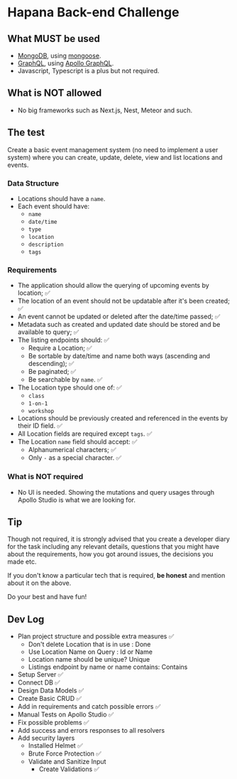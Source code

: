 # Hapana Back-end Challenge

## What MUST be used

- [MongoDB][mongodb-url], using [mongoose][mongoose-url].
- [GraphQL][graphql-url], using [Apollo GraphQL][apollo-graphql-url].
- Javascript, Typescript is a plus but not required.

## What is NOT allowed

- No big frameworks such as Next.js, Nest, Meteor and such.

## The test

Create a basic event management system (no need to implement a user system) where you can create, update, delete, view and list locations and events.

### Data Structure

- Locations should have a `name`.
- Each event should have:
  - `name`
  - `date/time`
  - `type`
  - `location`
  - `description`
  - `tags`

### Requirements

- The application should allow the querying of upcoming events by location; ✅
- The location of an event should not be updatable after it's been created; ✅
- An event cannot be updated or deleted after the date/time passed; ✅
- Metadata such as created and updated date should be stored and be available to query; ✅
- The listing endpoints should: ✅
  - Require a Location; ✅
  - Be sortable by date/time and name both ways (ascending and descending); ✅
  - Be paginated; ✅
  - Be searchable by `name`. ✅
- The Location type should one of: ✅
  - `class`
  - `1-on-1`
  - `workshop`
- Locations should be previously created and referenced in the events by their ID field. ✅
- All Location fields are required except `tags`. ✅
- The Location `name` field should accept: ✅
  - Alphanumerical characters; ✅
  - Only `-` as a special character. ✅
 
### What is NOT required
- No UI is needed. Showing the mutations and query usages through Apollo Studio is what we are looking for.

## Tip

Though not required, it is strongly advised that you create a developer diary for the task including any relevant details, questions that you might have about the requirements, how you got around issues, the decisions you made etc.

If you don't know a particular tech that is required, **be honest** and mention about it on the above.

Do your best and have fun!

## Dev Log

- Plan project structure and possible extra measures  ✅
  - Don't delete Location that is in use : Done
  - Use Location Name on Query : Id or Name
  - Location name should be unique? Unique
  - Listings endpoint by name or name contains: Contains
- Setup Server ✅
- Connect DB ✅
- Design Data Models ✅
- Create Basic CRUD ✅
- Add in requirements and catch possible errors ✅
- Manual Tests on Apollo Studio ✅
- Fix possible problems  ✅
- Add success and errors responses to all resolvers
- Add security layers
  - Installed Helmet ✅
  - Brute Force Protection ✅
  - Validate and Sanitize Input
    - Create Validations ✅


[mongodb-url]: https://www.mongodb.com/
[mongoose-url]: https://mongoosejs.com/
[graphql-url]: https://graphql.org/
[apollo-graphql-url]: https://www.apollographql.com/